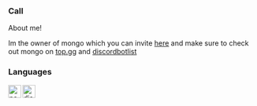 ### Call

About me!

Im the owner of mongo which you can invite [here](https://dsc.gg/mongo) and make sure to check out mongo on [top.gg](https://top.gg/bot/852002206772756500) and [discordbotlist](https://discordbotlist.com/bots/mongo)





### Languages
<img align="left" alt="node.js" width="26px" src="https://i.imgur.com/tYLFZBh.png" />
<img align="left" alt="discord.js" width="26px" src="https://images-ext-1.discordapp.net/external/dOf4FbEqhHI2OET8zW4VaLSuu4XdunHAk3yCMhVaSJc/https/cdn.discordapp.com/emojis/851461487498493952.png" />
